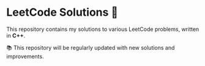 # LeetCode Solutions 🚀  

This repository contains my solutions to various LeetCode problems, written in **C++**.

📚 This repository will be regularly updated with new solutions and improvements.
